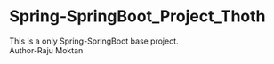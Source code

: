 # Spring-SpringBoot_Project_Thoth
This is a only Spring-SpringBoot base project.
<br>
Author-Raju Moktan
